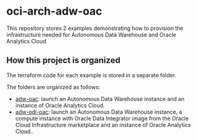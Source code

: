 # oci-arch-adw-oac

This repository stores 2 examples demonstrating how to provision the infrastructure needed for Autonomous Data Warehouse and Oracle Analytics Cloud

## How this project is organized

The terraform code for each example is stored in a separate folder.

The folders are organized as follows:

- [adw-oac](adw-oac): launch an Autonomous Data Warehouse instance and an instance of Oracle Analytics Cloud.
- [adw-odi-oac](adw-odi-oac): launch an Autonomous Data Warehouse instance, a compute instance with Oracle Data Integrator image from the Oracle Cloud Infrastructure marketplace and an instance of Oracle Analytics Cloud..
